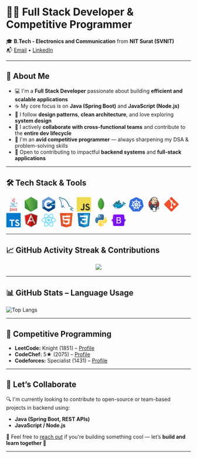 # 👨‍💻 Full Stack Developer & Competitive Programmer

🎓 **B.Tech - Electronics and Communication** from **NIT Surat (SVNIT)**  
📬 [Email](mailto:samkitsalot0@gmail.com) • [LinkedIn](https://www.linkedin.com/in/salot-samkit/)

---

## 🧠 About Me

- 💻 I'm a **Full Stack Developer** passionate about building **efficient and scalable applications**  
- ☕ My core focus is on **Java (Spring Boot)** and **JavaScript (Node.js)**  
- 🎯 I follow **design patterns**, **clean architecture**, and love exploring **system design**  
- 🤝 I actively **collaborate with cross-functional teams** and contribute to the **entire dev lifecycle**  
- 🧠 I'm an **avid competitive programmer** — always sharpening my DSA & problem-solving skills  
- 🌱 Open to contributing to impactful **backend systems** and **full-stack applications**

---

## 🛠️ Tech Stack & Tools

<div>
  <img src="https://github.com/devicons/devicon/blob/master/icons/java/java-original-wordmark.svg" title="Java" alt="Java" width="40" height="40"/>&nbsp;
  <img src="https://github.com/devicons/devicon/blob/master/icons/nodejs/nodejs-original.svg" title="Node.js" alt="Node.js" width="40" height="40"/>&nbsp;
  <img src="https://github.com/devicons/devicon/blob/master/icons/cplusplus/cplusplus-original.svg" title="C++" alt="C++" width="40" height="40"/>&nbsp;
  <img src="https://github.com/devicons/devicon/blob/master/icons/mysql/mysql-original.svg" title="MySQL" alt="MySQL" width="40" height="40"/>&nbsp;
  <img src="https://github.com/devicons/devicon/blob/master/icons/javascript/javascript-original.svg" title="JavaScript" alt="JavaScript" width="40" height="40"/>&nbsp;
  <img src="https://github.com/devicons/devicon/blob/master/icons/mongodb/mongodb-original.svg" title="MongoDB" alt="MongoDB" width="40" height="40"/>&nbsp;
  <img src="https://github.com/devicons/devicon/blob/master/icons/docker/docker-original.svg" title="Docker" alt="Docker" width="40" height="40"/>&nbsp;
  <img src="https://github.com/devicons/devicon/blob/master/icons/kubernetes/kubernetes-plain.svg" title="Kubernetes" alt="Kubernetes" width="40" height="40"/>&nbsp;
  <img src="https://github.com/devicons/devicon/blob/master/icons/jenkins/jenkins-original.svg" title="Jenkins" alt="Jenkins" width="40" height="40"/>&nbsp;
  <img src="https://github.com/devicons/devicon/blob/master/icons/git/git-original.svg" title="Git" alt="Git" width="40" height="40"/>&nbsp;
  <img src="https://github.com/devicons/devicon/blob/master/icons/typescript/typescript-original.svg" title="TypeScript" alt="TypeScript" width="40" height="40"/>&nbsp;
  <img src="https://github.com/devicons/devicon/blob/master/icons/angularjs/angularjs-original.svg" title="Angular" alt="Angular" width="40" height="40"/>&nbsp;
  <img src="https://github.com/devicons/devicon/blob/master/icons/react/react-original.svg" title="React" alt="React" width="40" height="40"/>&nbsp;
  <img src="https://github.com/devicons/devicon/blob/master/icons/html5/html5-original.svg" title="HTML" alt="HTML" width="40" height="40"/>&nbsp;
  <img src="https://github.com/devicons/devicon/blob/master/icons/css3/css3-original.svg" title="CSS" alt="CSS" width="40" height="40"/>&nbsp;
  <img src="https://github.com/devicons/devicon/blob/master/icons/python/python-original.svg" title="Python" alt="Python" width="40" height="40"/>&nbsp;
  <img src="https://github.com/devicons/devicon/blob/master/icons/bootstrap/bootstrap-original.svg" title="Bootstrap" alt="Bootstrap" width="40" height="40"/>&nbsp;
</div>

---

## 📈 GitHub Activity Streak & Contributions

<p align="center">
  <img src="https://github-readme-activity-graph.vercel.app/graph?username=Samkit811&theme=github&area=true&hide_border=true&color=58a6ff&line=2f81f7&point=1f6feb&area_color=2d333b&bg_color=0d1117" />
</p>

---

## 📊 GitHub Stats – Language Usage

![Top Langs](https://github-readme-stats.vercel.app/api/top-langs/?username=Samkit811&layout=compact&hide=css&theme=github_dark)

---

## 🧠 Competitive Programming

- **LeetCode:** Knight (1851) – [Profile](https://leetcode.com/Samkit_1/)
- **CodeChef:** 5★ (2075) – [Profile](https://www.codechef.com/users/samkit_01)
- **Codeforces:** Specialist (1431) – [Profile](https://codeforces.com/profile/Samkit_1)

---

## 🤝 Let’s Collaborate

🔍 I'm currently looking to contribute to open-source or team-based projects in backend using:
- **Java (Spring Boot, REST APIs)**
- **JavaScript / Node.js**

📨 Feel free to [reach out](mailto:samkitsalot0@gmail.com) if you're building something cool — let’s **build and learn together 🚀**

---
